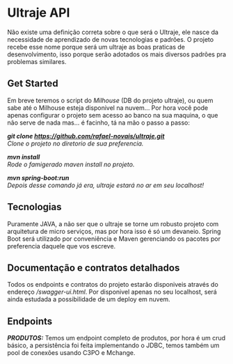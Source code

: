# Ultraje API

Não existe uma definição correta sobre o que será o Ultraje, ele nasce da necessidade de aprendizado de novas tecnologias e padrões. O projeto recebe esse nome porque será um ultraje as boas praticas de desenvolvimento, isso porque serão adotados os mais diversos padrões pra problemas similares.

## Get Started

Em breve teremos o script do *Milhouse* (DB do projeto ultraje), ou quem sabe até o Milhouse esteja disponivel na nuvem... Por hora você pode apenas configurar o projeto sem acesso ao banco na sua maquina, o que não serve de nada mas... é facinho, tá na mão o passo a passo:

***git clone https://github.com/rafael-novais/ultraje.git***  
*Clone o projeto no diretorio de sua preferencia.*

***mvn install***  
*Rode o famigerado maven install no projeto.*

***mvn spring-boot:run***  
*Depois desse comando já era, ultraje estará no ar em seu localhost!*  


## Tecnologias

Puramente JAVA, a não ser que o ultraje se torne um robusto projeto com arquitetura de micro serviços, mas por hora isso é só um devaneio. Spring Boot será utilizado por conveniência e Maven gerenciando os pacotes por preferencia daquele que vos escreve.

## Documentação e contratos detalhados

Todos os endpoints e contratos do projeto estarão disponiveis através do endereço */swagger-ui.html*. Por disponivel apenas no seu localhost, será ainda estudada a possibilidade de um deploy em nuvem.

## Endpoints

***PRODUTOS:*** Temos um endpoint completo de produtos, por hora é um crud básico, a persistência foi feita implementando o JDBC, temos também um pool de conexões usando C3PO e Mchange.
